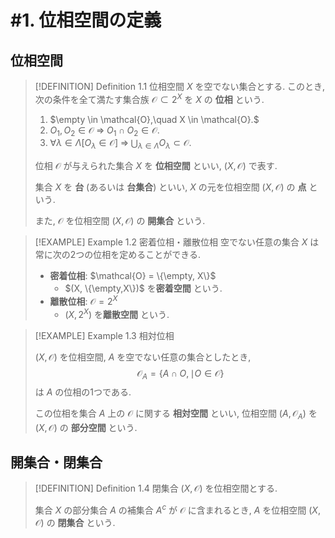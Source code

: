 # #1. 位相空間の定義

## 位相空間

> [!DEFINITION] Definition 1.1  位相空間
> $X$ を空でない集合とする. このとき, 次の条件を全て満たす集合族 $\mathcal{O} \subset 2^X$ を $X$ の **位相** という.
>
> 1. $\empty \in \mathcal{O},\quad X \in \mathcal{O}.$
> 2. $O_1, O_2\in \mathcal{O}\;\Longrightarrow\;O_1 \cap O_2 \in \mathcal{O}.$
> 3. $\forall \lambda\in\Lambda [O_\lambda\in\mathcal{O}]\;\Longrightarrow\; \bigcup_{\lambda\in\Lambda}{O_\lambda} \subset \mathcal{O}.$
> 
> 位相 $\mathcal{O}$ が与えられた集合 $X$ を **位相空間** といい, $(X,\mathcal{O})$ で表す.
>
> 集合 $X$ を **台** (あるいは **台集合**) といい, $X$ の元を位相空間 $(X,\mathcal{O})$ の **点** という.
>
> また, $\mathcal{O}$ を位相空間 $(X,\mathcal{O})$ の **開集合** という.


> [!EXAMPLE] Example 1.2  密着位相・離散位相
> 空でない任意の集合 $X$ は常に次の2つの位相を定めることができる.
>
> - **密着位相**: $\mathcal{O} = \{\empty, X\}$ 
>   - $(X, \{\empty,X\})$ を**密着空間** という.
> - **離散位相**: $\mathcal{O} = 2^X$ 
>   - $(X, 2^X)$ を**離散空間** という.


> [!EXAMPLE] Example 1.3  相対位相
>
> $(X,\mathcal{O})$ を位相空間, $A$ を空でない任意の集合としたとき, 
> $$\mathcal{O}_A = \{A\cap O, \mid O \in \mathcal{O}\}$$
> は $A$ の位相の1つである.
>
> この位相を集合 $A$ 上の $\mathcal{O}$ に関する **相対空間** といい, 
> 位相空間 $(A,\mathcal{O}_A)$ を $(X,\mathcal{O})$ の **部分空間** という.

## 開集合・閉集合

> [!DEFINITION] Definition 1.4  閉集合
> $(X,\mathcal{O})$ を位相空間とする.
> 
> 集合 $X$ の部分集合 $A$ の補集合 $A^c$ が $\mathcal{O}$ に含まれるとき,
> $A$ を位相空間 $(X,\mathcal{O})$ の **閉集合** という.
>